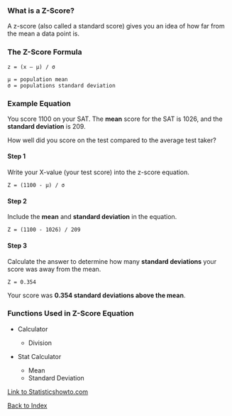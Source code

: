 ### What is a Z-Score?

A z-score (also called a standard score) gives you an idea of how far from the mean a data point is.

### The Z-Score Formula

    z = (x – μ) / σ
    
    μ = population mean
    σ = populations standard deviation

### Example Equation

You score 1100 on your SAT.  The **mean** score for the SAT is 1026, and the **standard deviation** is 209.

How well did you score on the test compared to the average test taker?

#### Step 1
Write your X-value (your test score) into the z-score equation.
    
    Z = (1100 - μ) / σ
    
#### Step 2
Include the **mean** and **standard deviation** in the equation.

    Z = (1100 - 1026) / 209
    
#### Step 3
Calculate the answer to determine how many **standard deviations** your score was away from the mean.

    Z = 0.354
  
Your score was **0.354 standard deviations above the mean**.

### Functions Used in Z-Score Equation

 * Calculator
   * Division
   
 * Stat Calculator
   * Mean
   * Standard Deviation 


[Link to Statisticshowto.com](https://www.statisticshowto.com/probability-and-statistics/z-score/)

[Back to Index](README.md)
